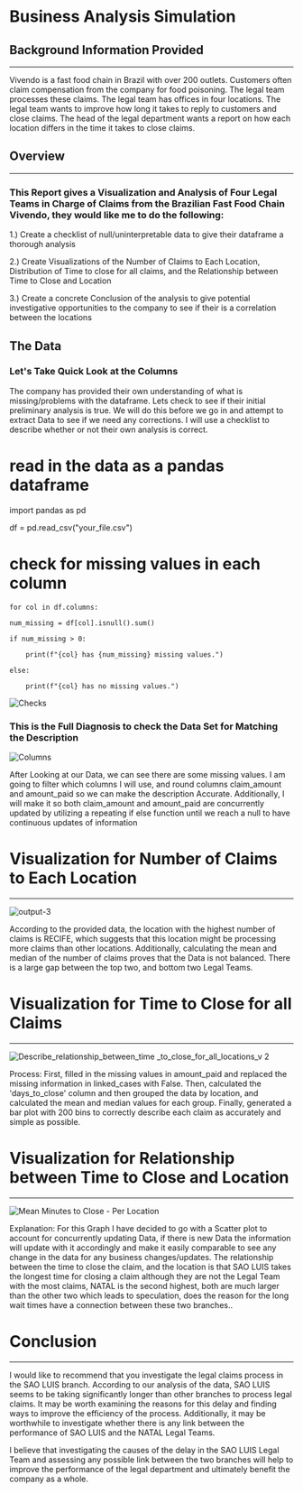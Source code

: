 # Business Analysis Simulation

## Background Information Provided
---
Vivendo is a fast food chain in Brazil with over 200 outlets.
Customers often claim compensation from the company for food poisoning.
The legal team processes these claims. The legal team has offices in four locations.
The legal team wants to improve how long it takes to reply to customers and close claims.
The head of the legal department wants a report on how each location differs in the time it
takes to close claims.

## Overview
---

### **This Report gives a Visualization and Analysis of Four Legal Teams in Charge of Claims from the Brazilian Fast Food Chain Vivendo, they would like me to do the following:**

1.) Create a checklist of null/uninterpretable data to give their dataframe a thorough analysis

2.) Create Visualizations of the Number of Claims to Each Location, Distribution of Time to close for all claims, and the Relationship between Time to Close and Location

3.) Create a concrete Conclusion of the analysis to give potential investigative opportunities to the company to see if their is a correlation between the locations

## The Data 
### Let's Take Quick Look at the Columns
The company has provided their own understanding of what is missing/problems with the dataframe.
Lets check to see if their initial preliminary analysis is true. We will do this before we go in and attempt to extract Data to see if we need any corrections. 
I will use a checklist to describe whether or not their own analysis is correct.



# read in the data as a pandas dataframe
import pandas as pd

df = pd.read_csv("your_file.csv")

# check for missing values in each column

    for col in df.columns:

    num_missing = df[col].isnull().sum()
    
    if num_missing > 0:
    
        print(f"{col} has {num_missing} missing values.")
        
    else:
    
        print(f"{col} has no missing values.")
        
![Checks](https://user-images.githubusercontent.com/129571496/229391523-90eaeae0-2faa-43ba-a588-186e1dfcad76.PNG)
### This is the Full Diagnosis to check the Data Set for Matching the Description
![Columns](https://user-images.githubusercontent.com/129571496/229391705-3df19c76-9667-4cc3-9cc1-e8c8e52ca754.PNG)

After Looking at our Data, we can see there are some missing values. I am going to filter which columns I will use, and round columns claim_amount and amount_paid so we can make the description Accurate. Additionally, I will make it so both claim_amount and amount_paid are concurrently updated by utilizing a repeating if else function until we reach a null to have continuous updates of information
# Visualization for Number of Claims to Each Location
---
![output-3](https://user-images.githubusercontent.com/129571496/229392014-eb3a6a7f-c080-4452-9c44-e675ff3575f5.jpg)

According to the provided data, the location with the highest number of claims is RECIFE, which suggests that this location might be processing more claims than other locations. Additionally, calculating the mean and median of the number of claims proves that the Data is not balanced. There is a large gap between the top two, and bottom two Legal Teams.
# Visualization for Time to Close for all Claims
---
![Describe_relationship_between_time _to_close_for_all_locations_v 2](https://user-images.githubusercontent.com/129571496/229392121-69dbf82a-7162-483b-a8db-17bacf2d5df4.jpg)

Process: First, filled in the missing values in amount_paid and replaced the missing information in linked_cases with False. Then, calculated the 'days_to_close' column and then grouped the data by location, and calculated the mean and median values for each group. Finally, generated a bar plot with 200 bins to correctly describe each claim as accurately and simple as possible.
# Visualization for Relationship between Time to Close and Location
---
![Mean Minutes to Close - Per Location](https://user-images.githubusercontent.com/129571496/229392198-1d39dde0-8b99-417f-b65e-613d0441897a.PNG)

Explanation: For this Graph I have decided to go with a Scatter plot to account for concurrently updating Data, if there is new Data the information will update with it accordingly and make it easily comparable to see any change in the data for any business changes/updates. The relationship between the time to close the claim, and the location is that SAO LUIS takes the longest time for closing a claim although they are not the Legal Team with the most claims, NATAL is the second highest, both are much larger than the other two which leads to speculation, does the reason for the long wait times have a connection between these two branches..

# Conclusion
---
I would like to recommend that you investigate the legal claims process in the SAO LUIS branch. According to our analysis of the data, SAO LUIS seems to be taking significantly longer than other branches to process legal claims. It may be worth examining the reasons for this delay and finding ways to improve the efficiency of the process. Additionally, it may be worthwhile to investigate whether there is any link between the performance of SAO LUIS and the NATAL Legal Teams.

I believe that investigating the causes of the delay in the SAO LUIS Legal Team and assessing any possible link between the two branches will help to improve the performance of the legal department and ultimately benefit the company as a whole.
